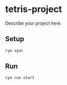 # tetris-project

Describe your project here.

## Setup

```bash
rye sync
```

## Run

```bash
rye run start
```
